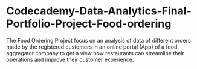 # Codecademy-Data-Analytics-Final-Portfolio-Project-Food-ordering
The Food Ordering Project focus on an analysis of data of different orders made by the registered customers in an online portal (App) of a food aggregator company to get a view how restaurants can streamline their operations and improve their customer experience.

